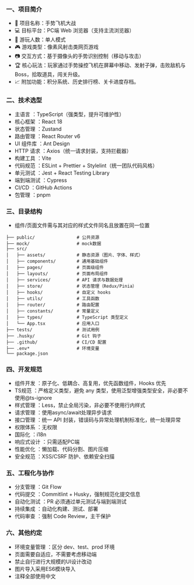 ### 一、项目简介
- 📌 项目名称：手势飞机大战
- 💻 目标平台：PC端 Web 浏览器（支持主流浏览器）
- 👤 游玩人数：单人模式
- 🎮 游戏类型：像素风射击类网页游戏
- 📷 交互方式：基于摄像头的手势识别控制（移动与攻击）
- 🏆 核心玩法：玩家通过手势操控飞机在屏幕中移动、发射子弹，击败敌机与 Boss，拾取道具，闯关升级。
- 📈 附加功能：积分系统、历史排行榜、关卡进度存档。
### 二、技术选型
- 主语言 ：TypeScript（强类型，提升可维护性）
- 核心框架 ：React 18
- 状态管理 ：Zustand
- 路由管理 ：React Router v6
- UI 组件库 ：Ant Design
- HTTP 请求 ：Axios（统一请求封装，支持拦截器）
- 构建工具 ：Vite
- 代码规范 ：ESLint + Prettier + Stylelint（统一团队代码风格）
- 单元测试 ：Jest + React Testing Library
- 端到端测试 ：Cypress
- CI/CD ：GitHub Actions
- 包管理 ：pnpm
### 三、目录结构
- 组件/页面文件需与其对应的样式文件同名且放置在同一位置
```
├── public/                # 公共资源
├── mock/                  # mock数据
├── src/
│   ├── assets/            # 静态资源（图片、字体、样式）
│   ├── components/        # 通用基础组件
│   ├── pages/             # 页面级组件
│   ├── layouts/           # 页面布局组件
│   ├── services/          # API 请求与数据处理
│   ├── store/             # 状态管理（Redux/Pinia）
│   ├── hooks/             # 自定义 hooks
│   ├── utils/             # 工具函数
│   ├── router/            # 路由配置
│   ├── constants/         # 常量定义
│   ├── types/             # TypeScript 类型定义
│   └── App.tsx            # 应用入口
├── tests/                 # 测试用例
├── .husky/                # Git 钩子
├── .github/               # CI/CD 配置
├── .env*                  # 环境变量
└── package.json
```
### 四、开发规范
- 组件开发 ：原子化、低耦合、高复用，优先函数组件，Hooks 优先
- TS规范 ：严格定义类型，避免 any 类型，使用泛型增强类型安全，非必要不使用@ts-ignore
- 样式管理 ：Less，禁止全局污染，非必要不使用行内样式
- 请求管理 ：使用async/await处理异步请求
- 接口管理 ：统一 API 封装，错误码与异常处理机制标准化，统一处理异常
- 权限体系 ：无权限
- 国际化 ：i18n
- 响应式设计 ：只需适配PC端
- 性能优化 ：懒加载、代码分割、图片压缩
- 安全规范 ：XSS/CSRF 防护、依赖安全扫描
### 五、工程化与协作
- 分支管理 ：Git Flow
- 代码提交 ：Commitlint + Husky，强制规范化提交信息
- 自动化测试 ：PR 必须通过单元测试与端到端测试
- 持续集成 ：自动化构建、测试、部署
- 代码审查 ：强制 Code Review，主干保护
### 六、其他约定
- 环境变量管理 ：区分 dev、test、prod 环境
- 页面需要自适应，不需要考虑移动端
- 禁止自行进行大规模的UI设计改动
- 图片导入采用ES6模块导入
- 注释全部使用中文